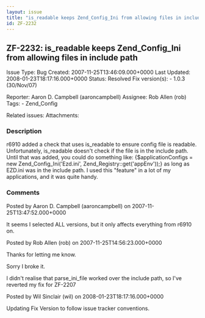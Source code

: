 ```yaml
---
layout: issue
title: "is_readable keeps Zend_Config_Ini from allowing files in include path"
id: ZF-2232
---
```


ZF-2232: is\_readable keeps Zend\_Config\_Ini from allowing files in include path
---------------------------------------------------------------------------------

 Issue Type: Bug Created: 2007-11-25T13:46:09.000+0000 Last Updated: 2008-01-23T18:17:16.000+0000 Status: Resolved Fix version(s): - 1.0.3 (30/Nov/07)
 
 Reporter:  Aaron D. Campbell (aaroncampbell)  Assignee:  Rob Allen (rob)  Tags: - Zend\_Config
 
 Related issues: 
 Attachments: 
### Description

r6910 added a check that uses is\_readable to ensure config file is readable. Unfortunately, is\_readable doesn't check if the file is in the include path. Until that was added, you could do something like: {$applicationConfigs = new Zend\_Config\_Ini('Ezd.ini', Zend\_Registry::get('appEnv'));} as long as EZD.ini was in the include path. I used this "feature" in a lot of my applications, and it was quite handy.

 

 

### Comments

Posted by Aaron D. Campbell (aaroncampbell) on 2007-11-25T13:47:52.000+0000

It seems I selected ALL versions, but it only affects everything from r6910 on.

 

 

Posted by Rob Allen (rob) on 2007-11-25T14:56:23.000+0000

Thanks for letting me know.

Sorry I broke it.

I didn't realise that parse\_ini\_file worked over the include path, so I've reverted my fix for ZF-2207

 

 

Posted by Wil Sinclair (wil) on 2008-01-23T18:17:16.000+0000

Updating Fix Version to follow issue tracker conventions.

 

 